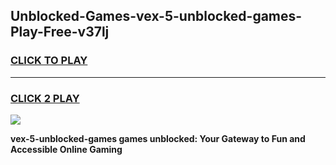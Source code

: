 
## Unblocked-Games-vex-5-unblocked-games-Play-Free-v37lj
<h3>
<a href="https://premium76.site?title=vex-5-unblocked-games&ref=20A">CLICK TO PLAY</a></h3>
<hr>

<h3>
<a href="https://premium76.site?title=vex-5-unblocked-games&ref=20A">CLICK 2 PLAY</a>
  
</h3>

<a href="https://premium76.site?title=vex-5-unblocked-games&ref=20A"><img src="https://clearcache.store/games.png"></a>


**vex-5-unblocked-games games unblocked: Your Gateway to Fun and Accessible Online Gaming**
